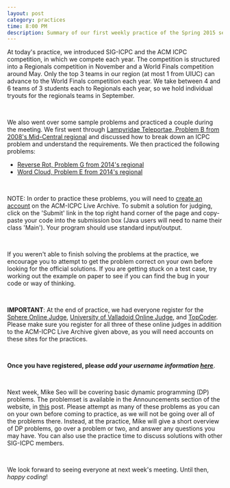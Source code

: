 ```yaml
---
layout: post
category: practices
time: 8:00 PM
description: Summary of our first weekly practice of the Spring 2015 semester.
---
```


At today's practice, we introduced SIG-ICPC and the ACM ICPC competition, in which we 
compete each year. The competition is structured into a Regionals competition in 
November and a World Finals competition around May. Only the top 3 teams in our 
region (at most 1 from UIUC) can advance to the World Finals competition each year. 
We take between 4 and 6 teams of 3 students each to Regionals each year, so we hold 
individual tryouts for the regionals teams in September.

<br/>

We also went over some sample problems and practiced a couple during the meeting. We 
first went through [Lampyridae Teleportae, Problem B from 2008's Mid-Central regional](https://icpcarchive.ecs.baylor.edu/index.php?option=com_onlinejudge&Itemid=8&category=334&page=show_problem&problem=2169) 
and discussed how to break down an ICPC problem and understand the requirements. We 
then practiced the following problems:

 * [Reverse Rot, Problem G from 2014's regional](https://icpcarchive.ecs.baylor.edu/index.php?option=com_onlinejudge&Itemid=8&category=662&page=show_problem&problem=4830)
 * [Word Cloud, Problem E from 2014's regional](https://icpcarchive.ecs.baylor.edu/index.php?option=com_onlinejudge&Itemid=8&category=662&page=show_problem&problem=4828)

</br>

NOTE: In order to practice these problems, you will need to [create an account](https://icpcarchive.ecs.baylor.edu/index.php?option=com_comprofiler&task=registers) 
on the ACM-ICPC Live Archive. To submit a solution for judging, click on the 'Submit' 
link in the top right hand corner of the page and copy-paste your code into the 
submission box (Java users will need to name their class 'Main'). Your program should 
use standard input/output.

<br/>

If you weren't able to finish solving the problems at the practice, we encourage you 
to attempt to get the problem correct on your own before looking for the official 
solutions. If you are getting stuck on a test case, try working out the example on 
paper to see if you can find the bug in your code or way of thinking.

<br/>

<b>IMPORTANT</b>: At the end of practice, we had everyone register for the 
[Sphere Online Judge](http://www.spoj.com), [University of Valladoid Online Judge](http://uva.onlinejudge.org), 
and [TopCoder](http://www.topcoder.com/tc). Please make sure you register for all 
three of these online judges in addition to the ACM-ICPC Live Archive given above, 
as you will need accounts on these sites for the practices.

<br/>

<b>Once you have registered, please <i>add your username information [here](http://goo.gl/forms/s65PX7rPps)</i></b>.

<br/>

Next week, Mike Seo will be covering basic dynamic programming (DP) problems. The 
problemset is available in the Announcements section of the website, in [this](/announcements/2015/02/04/practice-problems-for-the-week-of-feb-03.html) 
post. Please attempt as many of these problems as you can on your own before coming 
to practice, as we will not be going over all of the problems there. Instead, at the 
practice, Mike will give a short overview of DP problems, go over a problem or two, 
and answer any questions you may have. You can also use the practice time to discuss 
solutions with other SIG-ICPC members.

<br/>

We look forward to seeing everyone at next week's meeting. Until then, <i>happy 
coding</i>!
